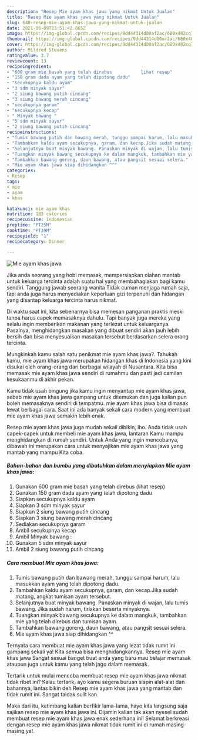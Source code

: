 ```yaml
---
description: "Resep Mie ayam khas jawa yang nikmat Untuk Jualan"
title: "Resep Mie ayam khas jawa yang nikmat Untuk Jualan"
slug: 648-resep-mie-ayam-khas-jawa-yang-nikmat-untuk-jualan
date: 2021-06-09T23:51:42.865Z
image: https://img-global.cpcdn.com/recipes/9dd44314d00af2ac/680x482cq70/mie-ayam-khas-jawa-foto-resep-utama.jpg
thumbnail: https://img-global.cpcdn.com/recipes/9dd44314d00af2ac/680x482cq70/mie-ayam-khas-jawa-foto-resep-utama.jpg
cover: https://img-global.cpcdn.com/recipes/9dd44314d00af2ac/680x482cq70/mie-ayam-khas-jawa-foto-resep-utama.jpg
author: Mildred Stevens
ratingvalue: 3.7
reviewcount: 13
recipeingredient:
- "600 gram mie basah yang telah direbus           lihat resep"
- "150 gram dada ayam yang telah dipotong dadu"
- "secukupnya kaldu ayam"
- "3 sdm minyak sayur"
- "2 siung bawang putih cincang"
- "3 siung bawang merah cincang"
- "secukupnya garam"
- "secukupnya kecap"
- " Minyak bawang "
- "5 sdm minyak sayur"
- "2 siung bawang putih cincang"
recipeinstructions:
- "Tumis bawang putih dan bawang merah, tunggu sampai harum, lalu masukkan ayam yang telah dipotong dadu."
- "Tambahkan kaldu ayam secukupnya, garam, dan kecap.Jika sudah matang, angkat tumisan ayam tersebut."
- "Selanjutnya buat minyak bawang. Panaskan minyak di wajan, lalu tumis bawang. Jika sudah harum, tiriskan beserta minyaknya."
- "Tuangkan minyak bawang secukupnya ke dalam mangkuk, tambahkan mie yang telah direbus dan tumisan ayam."
- "Tambahkan bawang goreng, daun bawang, atau pangsit sesuai selera."
- "Mie ayam khas jawa siap dihidangkan ^^"
categories:
- Resep
tags:
- mie
- ayam
- khas

katakunci: mie ayam khas 
nutrition: 183 calories
recipecuisine: Indonesian
preptime: "PT25M"
cooktime: "PT39M"
recipeyield: "1"
recipecategory: Dinner

---
```



![Mie ayam khas jawa](https://img-global.cpcdn.com/recipes/9dd44314d00af2ac/680x482cq70/mie-ayam-khas-jawa-foto-resep-utama.jpg)

Jika anda seorang yang hobi memasak, mempersiapkan olahan mantab untuk keluarga tercinta adalah suatu hal yang membahagiakan bagi kamu sendiri. Tanggung jawab seorang  wanita Tidak cuman menjaga rumah saja, tapi anda juga harus menyediakan keperluan gizi terpenuhi dan hidangan yang disantap keluarga tercinta harus nikmat.

Di waktu  saat ini, kita sebenarnya bisa memesan panganan praktis meski tanpa harus capek memasaknya dahulu. Tapi banyak juga mereka yang selalu ingin memberikan makanan yang terlezat untuk keluarganya. Pasalnya, menghidangkan masakan yang dibuat sendiri akan jauh lebih bersih dan bisa menyesuaikan masakan tersebut berdasarkan selera orang tercinta. 



Mungkinkah kamu salah satu penikmat mie ayam khas jawa?. Tahukah kamu, mie ayam khas jawa merupakan hidangan khas di Indonesia yang kini disukai oleh orang-orang dari berbagai wilayah di Nusantara. Kita bisa memasak mie ayam khas jawa sendiri di rumahmu dan pasti jadi camilan kesukaanmu di akhir pekan.

Kamu tidak usah bingung jika kamu ingin menyantap mie ayam khas jawa, sebab mie ayam khas jawa gampang untuk ditemukan dan juga kalian pun boleh memasaknya sendiri di tempatmu. mie ayam khas jawa bisa dimasak lewat berbagai cara. Saat ini ada banyak sekali cara modern yang membuat mie ayam khas jawa semakin lebih enak.

Resep mie ayam khas jawa juga mudah sekali dibikin, lho. Anda tidak usah capek-capek untuk membeli mie ayam khas jawa, lantaran Kamu mampu menghidangkan di rumah sendiri. Untuk Anda yang ingin mencobanya, dibawah ini merupakan cara untuk menyajikan mie ayam khas jawa yang mantab yang mampu Kita coba.

<!--inarticleads1-->

##### Bahan-bahan dan bumbu yang dibutuhkan dalam menyiapkan Mie ayam khas jawa:

1. Gunakan 600 gram mie basah yang telah direbus           (lihat resep)
1. Gunakan 150 gram dada ayam yang telah dipotong dadu
1. Siapkan secukupnya kaldu ayam
1. Siapkan 3 sdm minyak sayur
1. Siapkan 2 siung bawang putih cincang
1. Siapkan 3 siung bawang merah cincang
1. Sediakan secukupnya garam
1. Ambil secukupnya kecap
1. Ambil  Minyak bawang :
1. Gunakan 5 sdm minyak sayur
1. Ambil 2 siung bawang putih cincang




<!--inarticleads2-->

##### Cara membuat Mie ayam khas jawa:

1. Tumis bawang putih dan bawang merah, tunggu sampai harum, lalu masukkan ayam yang telah dipotong dadu.
1. Tambahkan kaldu ayam secukupnya, garam, dan kecap.Jika sudah matang, angkat tumisan ayam tersebut.
1. Selanjutnya buat minyak bawang. Panaskan minyak di wajan, lalu tumis bawang. Jika sudah harum, tiriskan beserta minyaknya.
1. Tuangkan minyak bawang secukupnya ke dalam mangkuk, tambahkan mie yang telah direbus dan tumisan ayam.
1. Tambahkan bawang goreng, daun bawang, atau pangsit sesuai selera.
1. Mie ayam khas jawa siap dihidangkan ^^




Ternyata cara membuat mie ayam khas jawa yang lezat tidak rumit ini gampang sekali ya! Kita semua bisa menghidangkannya. Resep mie ayam khas jawa Sangat sesuai banget buat anda yang baru mau belajar memasak ataupun juga untuk kamu yang telah jago dalam memasak.

Tertarik untuk mulai mencoba membuat resep mie ayam khas jawa nikmat tidak ribet ini? Kalau tertarik, ayo kamu segera buruan siapin alat-alat dan bahannya, lantas bikin deh Resep mie ayam khas jawa yang mantab dan tidak rumit ini. Sangat taidak sulit kan. 

Maka dari itu, ketimbang kalian berfikir lama-lama, hayo kita langsung saja sajikan resep mie ayam khas jawa ini. Dijamin kalian tak akan nyesel sudah membuat resep mie ayam khas jawa enak sederhana ini! Selamat berkreasi dengan resep mie ayam khas jawa nikmat tidak rumit ini di rumah masing-masing,ya!.

